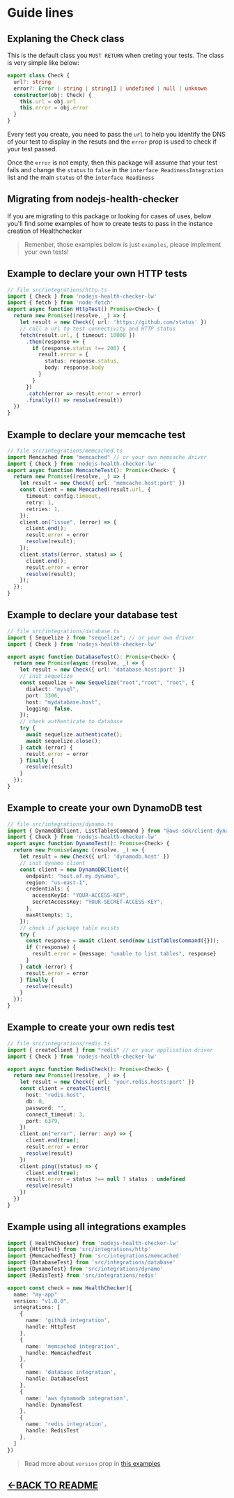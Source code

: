 # Guide lines

## Explaning the Check class

This is the default class you `MUST RETURN` when creting your tests. The class is very simple like below:

```ts
export class Check {
  url?: string
  error?: Error | string | string[] | undefined | null | unknown
  constructor(obj: Check) {
    this.url = obj.url
    this.error = obj.error
  }
}
```

Every test you create, you need to pass the `url` to help you identify the DNS of your test to display in the resuts and the `error` prop is used to check if your test passed.

Once the `error` is not empty, then this package will assume that your test fails and change the `status` to `false` in the `interface ReadinessIntegration` list and the main `status` of the `interface Readiness`

## Migrating from nodejs-health-checker

If you are migrating to this package or looking for cases of uses, below you'll find some examples of how to create tests to pass in the instance creation of Healthchecker

>Remenber, those examples below is just `examples`, please implement your own tests!

## Example to declare your own HTTP tests

```ts
// file src/integrations/http.ts
import { Check } from 'nodejs-health-checker-lw'
import { fetch } from 'node-fetch'
export async function HttpTest() Promise<Check> {
  return new Promise((resolve, _) => {
    let result = new Check({ url: 'https://github.com/status' })
    // call a url to test connectivity and HTTP status
    fetch(result.url, { timeout: 10000 })
      .then(response => {
        if (response.status !== 200) {
          result.error = {
            status: response.status,
            body: response.body
          }
        }
      })
      .catch(error => result.error = error)
      .finally(() => resolve(result))
  })
}
```

## Example to declare your memcache test

```ts
// file src/integrations/memcached.ts
import Memcached from "memcached" // or your own memcache driver
import { Check } from 'nodejs-health-checker-lw'
export async function MemcacheTest(): Promise<Check> {
  return new Promise((resolve, _) => {
    let result = new Check({ url: 'memcache.host:port' })
    const client = new Memcached(result.url, {
      timeout: config.timeout,
      retry: 1,
      retries: 1,
    });
    client.on("issue", (error) => {
      client.end();
      result.error = error
      resolve(result);
    });
    client.stats((error, status) => {
      client.end();
      result.error = error
      resolve(result);
    });
  });
}
```


## Example to declare your database test

```ts
// file src/integrations/database.ts
import { Sequelize } from "sequelize"; // or your own driver
import { Check } from 'nodejs-health-checker-lw'

export async function DatabaseTest(): Promise<Check> {
  return new Promise(async (resolve, _) => {
    let result = new Check({ url: 'database.host:port' })
    // init sequelize
    const sequelize = new Sequelize("root","root", "root", {
      dialect: "mysql",
      port: 3306,
      host: "mydatabase.host",
      logging: false,
    });
    // check authenticate to database
    try {
      await sequelize.authenticate();
      await sequelize.close();
    } catch (error) {
      result.error = error
    } finally {
      resolve(result)
    }
  });
}
```

## Example to create your own DynamoDB test

```ts
// file src/integrations/dynamo.ts
import { DynamoDBClient, ListTablesCommand } from "@aws-sdk/client-dynamodb"; // or another driver in your application
import { Check } from 'nodejs-health-checker-lw'
export async function DynamoTest(): Promise<Check> {
  return new Promise(async (resolve, _) => {
    let result = new Check({ url: 'dynamodb.host' })
    // init dynamo client
    const client = new DynamoDBClient({
      endpoint: "host.of.my.dynamo",
      region: "us-east-1",
      credentials: {
        accessKeyId: "YOUR-ACCESS-KEY",
        secretAccessKey: "YOUR-SECRET-ACCESS-KEY",
      },
      maxAttempts: 1,
    });
    // check if package table exists
    try {
      const response = await client.send(new ListTablesCommand({}));
      if (!response) {
        result.error = {message: "unable to list tables", response}
      }
    } catch (error) {
      result.error = error
    } finally {
      resolve(result)
    }
  });
}
```

## Example to create your own redis test

```ts
// file src/integrations/redis.ts
import { createClient } from "redis" // or your application driver
import { Check } from 'nodejs-health-checker-lw'

export async function RedisCheck(): Promise<Check> {
  return new Promise((resolve, _) => {
    let result = new Check({ url: 'your.redis.hosts:port' })
    const client = createClient({
      host: "redis.host",
      db: 0,
      password: "",
      connect_timeout: 3,
      port: 6379,
    })
    client.on("error", (error: any) => {
      client.end(true);
      result.error = error
      resolve(result)
    })
    client.ping((status) => {
      client.end(true);
      result.error = status !== null ? status : undefined
      resolve(result)
    })
  })
}
```

## Example using all integrations examples

```ts
import { HealthChecker} from 'nodejs-health-checker-lw'
import {HttpTest} from 'src/integrations/http'
import {MemcachedTest} from 'src/integrations/memcached'
import {DatabaseTest} from 'src/integrations/database'
import {DynamoTest} from 'src/integrations/dynamo'
import {RedisTest} from 'src/integrations/redis'

export const check = new HealthChecker({
  name: "my-app"
  version: "v1.0.0",
  integrations: [
    {
      name: 'github integration', 
      handle: HttpTest
    },
    {
      name: 'memcached integration', 
      handle: MemcachedTest
    },
    {
      name: 'database integration', 
      handle: DatabaseTest
    },
    {
      name: 'aws dynamodb integration', 
      handle: DynamoTest
    },
    {
      name: 'redis integration', 
      handle: RedisTest
    },
  ]
})
```

>Read more about `version` prop in [this examples](../README.md#version-in-your-healthchecker)

## [<-BACK TO README](../README.md#contributors)
